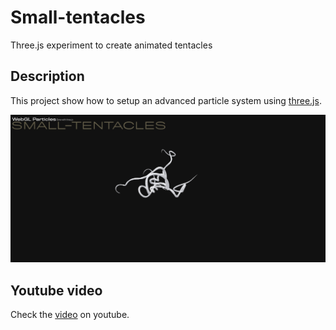 # Small-tentacles

Three.js experiment to create animated tentacles

## Description

This project show how to setup an advanced particle system using [three.js](https://threejs.org/).

![preview](./images/preview.jpg)

## Youtube video

Check the [video](https://youtu.be/OPvCwD7oMks) on youtube.